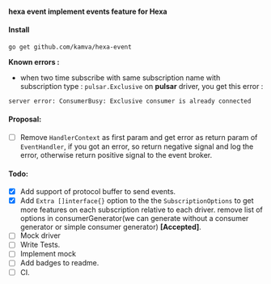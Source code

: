#### hexa event implement events feature for Hexa

#### Install
```
go get github.com/kamva/hexa-event
```

__Known errors :__
- when two time subscribe with same subscription name with subscription type : `pulsar.Exclusive` on __pulsar__ driver, you get this error :  
 ```bash
server error: ConsumerBusy: Exclusive consumer is already connected
```
 
#### Proposal:
- [ ] Remove `HandlerContext` as first param and get error as return param of `EventHandler`, if you got an error, so return negative signal and log the error, otherwise return positive signal to the event broker.

#### Todo:
- [x] Add support of protocol buffer to send events. 
- [x] Add `Extra []interface{}` option to the the `SubscriptionOptions` to get more features on each subscription relative to each driver. remove list of options in consumerGenerator(we can generate without a consumer generator or simple consumer generator) __[Accepted]__.
- [ ] Mock driver 
- [ ] Write Tests.
- [ ] Implement mock
- [ ] Add badges to readme.
- [ ] CI.
